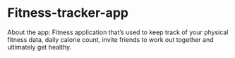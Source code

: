 # Fitness-tracker-app

About the app:
Fitness application that’s used to keep track of your physical fitness data, daily calorie count, invite friends to work out together and ultimately get healthy.
